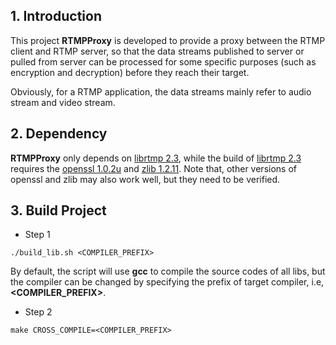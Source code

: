 ## 1. Introduction
This project **RTMPProxy** is developed to provide a proxy between the RTMP client and RTMP server, so that the data streams published to server or pulled from server can be processed for some specific purposes (such as encryption and decryption) before they reach their target.

Obviously, for a RTMP application, the data streams mainly refer to audio stream and video stream.

## 2. Dependency

**RTMPProxy** only depends on [librtmp 2.3](http://rtmpdump.mplayerhq.hu/download/), while the build of [librtmp 2.3](http://rtmpdump.mplayerhq.hu/download/) requires the [openssl 1.0.2u](https://www.openssl.org/source/old/1.0.2/) and [zlib 1.2.11](https://sourceforge.net/projects/libpng/files/zlib//). Note that, other versions of openssl and zlib may also work well, but they need to be verified.

## 3. Build Project

- Step 1
```
./build_lib.sh <COMPILER_PREFIX>
```
By default, the script will use **gcc** to compile the source codes of all libs, but the compiler can be changed by specifying the prefix of target compiler, i.e, **<COMPILER_PREFIX>**.
- Step 2
```
make CROSS_COMPILE=<COMPILER_PREFIX>
```



